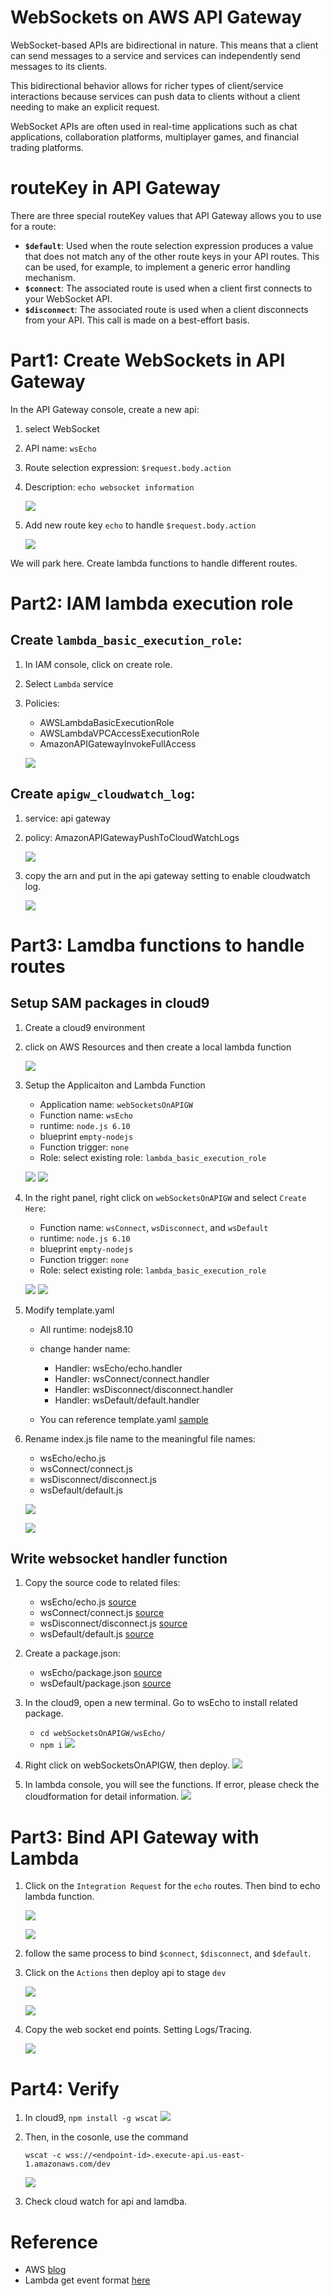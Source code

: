 # WebSockets on AWS API Gateway

WebSocket-based APIs are bidirectional in nature. This means that a client can send messages to a service and services can independently send messages to its clients.

This bidirectional behavior allows for richer types of client/service interactions because services can push data to clients without a client needing to make an explicit request. 

WebSocket APIs are often used in real-time applications such as chat applications, collaboration platforms, multiplayer games, and financial trading platforms.

# routeKey in API Gateway

There are three special routeKey values that API Gateway allows you to use for a route:

- **`$default`**: Used when the route selection expression produces a value that does not match any of the other route keys in your API routes. This can be used, for example, to implement a generic error handling mechanism.
- **`$connect`**: The associated route is used when a client first connects to your WebSocket API.
- **`$disconnect`**: The associated route is used when a client disconnects from your API. This call is made on a best-effort basis.

# Part1: Create WebSockets in API Gateway

In the API Gateway console, create a new api:

1. select WebSocket
2. API name: `wsEcho`
3. Route selection expression: `$request.body.action`
4. Description: `echo websocket information`

	![](./images/00.png)

5. Add new route key `echo` to handle `$request.body.action`

	![](./images/01.png)

We will park here. Create lambda functions to handle different routes.

# Part2: IAM lambda execution role

## Create `lambda_basic_execution_role`:

1. In IAM console, click on create role.
2. Select `Lambda` service
3. Policies:
	- AWSLambdaBasicExecutionRole
	- AWSLambdaVPCAccessExecutionRole
	- AmazonAPIGatewayInvokeFullAccess

	![](./images/02.png)

## Create `apigw_cloudwatch_log`:

1. service: api gateway
2. policy:  AmazonAPIGatewayPushToCloudWatchLogs

	![](./images/03.png)	

3. copy the arn and put in the api gateway setting to enable cloudwatch log.

	![](./images/04.png)	

# Part3: Lamdba functions to handle routes

## Setup SAM packages in cloud9

1. Create a cloud9 environment
2. click on AWS Resources and then create a local lambda function

	![](./images/05.png)

3. Setup the Applicaiton and Lambda Function

	- Application name: `webSocketsOnAPIGW`
	- Function name: `wsEcho`
	- runtime: `node.js 6.10`
	- blueprint `empty-nodejs`
	- Function trigger: `none`
	- Role: select existing role: `lambda_basic_execution_role`

	![](./images/06.png)
	![](./images/07.png)

4. In the right panel, right click on `webSocketsOnAPIGW` and select `Create Here`:

	- Function name: `wsConnect`, `wsDisconnect`, and `wsDefault`
	- runtime: `node.js 6.10`
	- blueprint `empty-nodejs`
	- Function trigger: `none`
	- Role: select existing role: `lambda_basic_execution_role`

	![](./images/08.png)
	![](./images/09.png)
	
4. Modify template.yaml
	- All runtime: nodejs8.10
	- change hander name:
		- Handler: wsEcho/echo.handler
		- Handler: wsConnect/connect.handler
		- Handler: wsDisconnect/disconnect.handler
		- Handler: wsDefault/default.handler

	- You can reference template.yaml [sample](./src/template.yaml)

5. Rename index.js file name to the meaningful file names:
	- wsEcho/echo.js
	- wsConnect/connect.js
	- wsDisconnect/disconnect.js
	- wsDefault/default.js

	![](./images/10.png)
	
	![](./images/11.png)

## Write websocket handler function

1. Copy the source code to related files:
	- wsEcho/echo.js [source](./src/echo.js)
	- wsConnect/connect.js [source](./src/connect.js)
	- wsDisconnect/disconnect.js [source](./src/disconnect.js)
	- wsDefault/default.js [source](./src/default.js)

2. Create a package.json:
	- wsEcho/package.json [source](./src/package.json)
	- wsDefault/package.json [source](./src/default-package.json)

3. In the cloud9, open a new terminal. Go to wsEcho to install related package.
	- `cd webSocketsOnAPIGW/wsEcho/`
	- `npm i`
	![](./images/12.png)

4. Right click on webSocketsOnAPIGW, then deploy.
	![](./images/13.png)
	
5. In lambda console, you will see the functions. If error, please check the cloudformation for detail information.
	![](./images/14.png)

# Part3: Bind API Gateway with Lambda
1. Click on the `Integration Request` for the `echo` routes. Then bind to echo lambda function.

	![](./images/15.png)
	
	![](./images/16.png)

2. follow the same process to bind `$connect`, `$disconnect`, and `$default`.
3. Click on the `Actions` then deploy api to stage `dev`

	![](./images/17.png)
	
	![](./images/18.png)

4. Copy the web socket end points. Setting Logs/Tracing.

	![](./images/19.png)

# Part4: Verify

1. In cloud9, `npm install -g wscat`
	![](./images/20.png)

2. Then, in the cosonle, use the command 

	`wscat -c wss://<endpoint-id>.execute-api.us-east-1.amazonaws.com/dev`

	![](./images/21.png)

3. Check cloud watch for api and lamdba.

# Reference

* AWS [blog](https://aws.amazon.com/blogs/compute/announcing-websocket-apis-in-amazon-api-gateway/)
* Lambda get event format [here](./src/event.json)